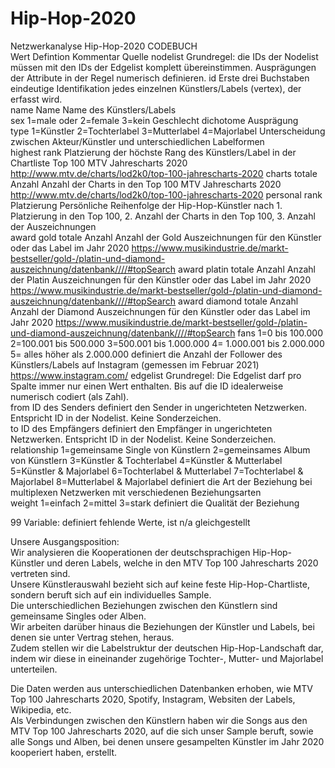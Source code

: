 # Hip-Hop-2020
Netzwerkanalyse Hip-Hop-2020
CODEBUCH			
Wert	Defintion	Kommentar	Quelle
nodelist		Grundregel: die IDs der Nodelist müssen mit den IDs der Edgelist komplett übereinstimmen. Ausprägungen der Attribute in der Regel numerisch definieren.	
id	Erste drei Buchstaben	eindeutige Identifikation jedes einzelnen Künstlers/Labels (vertex), der erfasst wird.  	
name	Name	Name des Künstlers/Labels	
sex	1=male oder 2=female 3=kein Geschlecht	dichotome Ausprägung	
type	1=Künstler 2=Tochterlabel 3=Mutterlabel 4=Majorlabel	Unterscheidung zwischen Akteur/Künstler und unterschiedlichen Labelformen	
highest rank	Platzierung	der höchste Rang des Künstlers/Label in der Chartliste Top 100 MTV Jahrescharts 2020	http://www.mtv.de/charts/lod2k0/top-100-jahrescharts-2020
charts	totale Anzahl	Anzahl der Charts in den Top 100 MTV Jahrescharts 2020	http://www.mtv.de/charts/lod2k0/top-100-jahrescharts-2020
personal rank	Platzierung	Persönliche Reihenfolge der Hip-Hop-Künstler nach 1. Platzierung in den Top 100, 2. Anzahl der Charts in den Top 100, 3. Anzahl der Auszeichnungen	
award gold	totale Anzahl	Anzahl der Gold Auszeichnungen für den Künstler oder das Label im Jahr 2020	https://www.musikindustrie.de/markt-bestseller/gold-/platin-und-diamond-auszeichnung/datenbank////#topSearch
award platin	totale Anzahl	Anzahl der Platin Auszeichnungen für den Künstler oder das Label im Jahr 2020	https://www.musikindustrie.de/markt-bestseller/gold-/platin-und-diamond-auszeichnung/datenbank////#topSearch
award diamond	totale Anzahl	Anzahl der Diamond Auszeichnungen für den Künstler oder das Label im Jahr 2020	https://www.musikindustrie.de/markt-bestseller/gold-/platin-und-diamond-auszeichnung/datenbank////#topSearch
fans	1=0 bis 100.000 2=100.001 bis 500.000 3=500.001 bis 1.000.000 4= 1.000.001 bis 2.000.000 5= alles höher als 2.000.000	definiert die Anzahl der Follower des Künstlers/Labels auf Instagram (gemessen im Februar 2021)	https://www.instagram.com/
edgelist		Grundregel: Die Edgelist darf pro Spalte immer nur einen Wert enthalten. Bis auf die ID idealerweise numerisch codiert (als Zahl).	
from	ID des Senders	definiert den Sender in ungerichteten Netzwerken. Entspricht ID in der Nodelist. Keine Sonderzeichen.	
to 	ID des Empfängers	definiert den Empfänger in ungerichteten Netzwerken. Entspricht ID in der Nodelist. Keine Sonderzeichen.	
relationship	1=gemeinsame Single von Künstlern 2=gemeinsames Album von Künstlern 3=Künstler & Tochterlabel 4=Künstler & Mutterlabel 5=Künstler & Majorlabel 6=Tochterlabel & Mutterlabel 7=Tochterlabel & Majorlabel 8=Mutterlabel & Majorlabel 	definiert die Art der Beziehung bei multiplexen Netzwerken mit verschiedenen Beziehungsarten 	
weight	1=einfach 2=mittel 3=stark	definiert die Qualität der Beziehung	
			
99	Variable: definiert fehlende Werte, ist n/a gleichgestellt		
			
Unsere Ausgangsposition:			
Wir analysieren die Kooperationen der deutschsprachigen Hip-Hop-Künstler und deren Labels, welche in den MTV Top 100 Jahrescharts 2020 vertreten sind. 			
Unsere Künstlerauswahl bezieht sich auf keine feste Hip-Hop-Chartliste, sondern beruft sich auf ein individuelles Sample. 			
Die unterschiedlichen Beziehungen zwischen den Künstlern sind gemeinsame Singles oder Alben.			
Wir arbeiten darüber hinaus die Beziehungen der Künstler und Labels, bei denen sie unter Vertrag stehen, heraus.			
Zudem stellen wir die Labelstruktur der deutschen Hip-Hop-Landschaft dar, indem wir diese in eineinander zugehörige Tochter-, Mutter- und Majorlabel unterteilen.			
			
Die Daten werden aus unterschiedlichen Datenbanken erhoben, wie MTV Top 100 Jahrescharts 2020, Spotify, Instagram, Websiten der Labels, Wikipedia, etc.			
Als Verbindungen zwischen den Künstlern haben wir die Songs aus den MTV Top 100 Jahrescharts 2020, auf die sich unser Sample beruft, sowie alle Songs und Alben, bei denen unsere gesampelten Künstler im Jahr 2020 kooperiert haben, erstellt. 			
